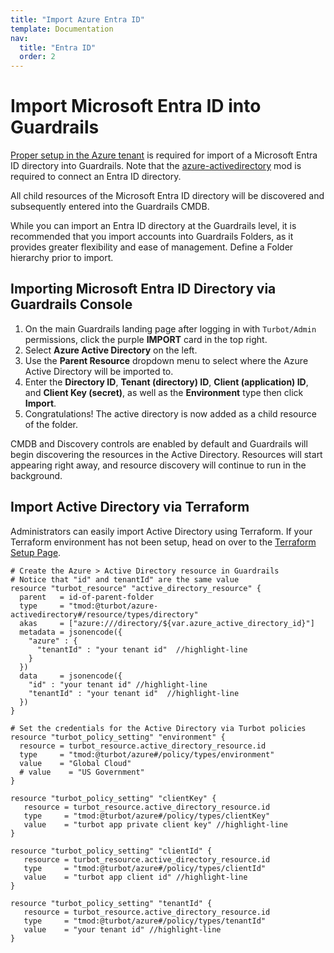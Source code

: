 ```yaml
---
title: "Import Azure Entra ID"
template: Documentation
nav:
  title: "Entra ID"
  order: 2
---
```


# Import Microsoft Entra ID into Guardrails

[Proper setup in the Azure tenant](integrations/azure/import) is required for
import of a Microsoft Entra ID directory into Guardrails. Note that the [azure-activedirectory](https://hub.guardrails.turbot.com/mods/azure/mods/azure-activedirectory) mod is required to
connect an Entra ID directory.

All child resources of the Microsoft Entra ID directory will be discovered and
subsequently entered into the Guardrails CMDB.

While you can import an Entra ID directory at the Guardrails level, it is
recommended that you import accounts into Guardrails Folders, as it provides greater
flexibility and ease of management. Define a Folder hierarchy prior to import.

## Importing Microsoft Entra ID Directory via Guardrails Console

1. On the main Guardrails landing page after logging in with `Turbot/Admin` permissions,
   click the purple **IMPORT** card in the top right.
2. Select **Azure Active Directory** on the left.
3. Use the **Parent Resource** dropdown menu to select where the Azure Active
   Directory will be imported to.
4. Enter the **Directory ID**, **Tenant (directory) ID**, **Client (application)
   ID**, and **Client Key (secret)**, as well as the **Environment** type then
   click **Import**.
5. Congratulations! The active directory is now added as a child resource of the
   folder.

CMDB and Discovery controls are enabled by default and Guardrails will begin
discovering the resources in the Active Directory. Resources will start
appearing right away, and resource discovery will continue to run in the
background.

## Import Active Directory via Terraform

Administrators can easily import Active Directory using Terraform. If your
Terraform environment has not been setup, head on over to the
[Terraform Setup Page](reference/terraform/setup).

```hcl
# Create the Azure > Active Directory resource in Guardrails
# Notice that "id" and tenantId" are the same value
resource "turbot_resource" "active_directory_resource" {
  parent   = id-of-parent-folder
  type     = "tmod:@turbot/azure-activedirectory#/resource/types/directory"
  akas     = ["azure:///directory/${var.azure_active_directory_id}"]
  metadata = jsonencode({
    "azure" : {
      "tenantId" : "your tenant id"  //highlight-line
    }
  })
  data     = jsonencode({
    "id" : "your tenant id" //highlight-line
    "tenantId" : "your tenant id"  //highlight-line
  })
}

# Set the credentials for the Active Directory via Turbot policies
resource "turbot_policy_setting" "environment" {
  resource = turbot_resource.active_directory_resource.id
  type     = "tmod:@turbot/azure#/policy/types/environment"
  value    = "Global Cloud"
  # value    = "US Government"
}

resource "turbot_policy_setting" "clientKey" {
   resource = turbot_resource.active_directory_resource.id
   type     = "tmod:@turbot/azure#/policy/types/clientKey"
   value    = "turbot app private client key" //highlight-line
}

resource "turbot_policy_setting" "clientId" {
   resource = turbot_resource.active_directory_resource.id
   type     = "tmod:@turbot/azure#/policy/types/clientId"
   value    = "turbot app client id" //highlight-line
}

resource "turbot_policy_setting" "tenantId" {
   resource = turbot_resource.active_directory_resource.id
   type     = "tmod:@turbot/azure#/policy/types/tenantId"
   value    = "your tenant id" //highlight-line
}
```
